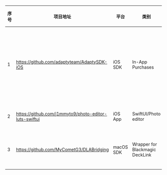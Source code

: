 | 序号  | 项目地址                                                  | 平台        | 类别                              | 项目简介                                                                                                                                                       | 效果图                                                               | 备注  |
| --- | ----------------------------------------------------- | --------- | ------------------------------- | ---------------------------------------------------------------------------------------------------------------------------------------------------------- | ----------------------------------------------------------------- | --- |
| 1   | https://github.com/adaptyteam/AdaptySDK-iOS           | iOS SDK   | In-App Purchases                | Adapty SDK is an open-source framework that makes implementing in-app subscriptions for iOS fast and easy. It’s 100% open-source, native, and lightweight. | ![AdaptySDK-iOS.png](./AdaptySDK-iOS.png)                         |     |
| 2   | https://github.com/j1mmyto9/photo-editor-luts-swiftui | iOS App   | SwiftUI/Photo editor            | Upgrade "Pixel Engine" Storyboard to SwiftUI.                                                                                                              | ![photo-editor-luts-swiftui.png](./photo-editor-luts-swiftui.png) |     |
| 3   | https://github.com/MyCometG3/DLABridging              | macOS SDK | Wrapper for Blackmagic DeckLink | Simple Objective-C++ wrapper for Blackmagic DeckLink API (C++ APIs).                                                                                       |                                                                   |     |
